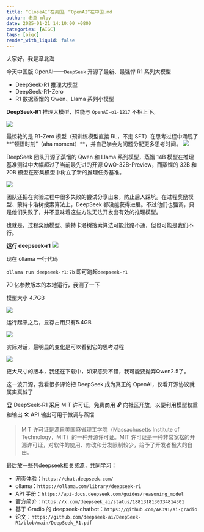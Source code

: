```yaml
---
title: “CloseAI”在美国，“OpenAI”在中国.md
author: 老章 mlpy
date: 2025-01-21 14:10:00 +0800
categories: [AIGC]
tags: [aigc]
render_with_liquid: false
---
```


大家好，我是章北海

今天中国版 OpenAI——`DeepSeek` 开源了最新、最强悍 R1 系列大模型
- DeepSeek-R1 推理大模型
- DeepSeek-R1-Zero
- R1 数据蒸馏的 Qwen、Llama 系列小模型

**DeepSeek-R1** 推理大模型，性能与 `OpenAI-o1-1217` 不相上下。

![](https://r2blog.zhanglearning.com/2025/01/8b53039fa68667303758ecdc0db71bab.png)

最惊艳的是 R1-Zero 模型（预训练模型直接 RL，不走 SFT）在思考过程中涌现了**“顿悟时刻”（aha moment）**，并自己学会为问题分配更多思考时间。
![](https://r2blog.zhanglearning.com/2025/01/1b3ae5497f423720fcd61743a502b5cd.png)

DeepSeek 团队开源了蒸馏的 Qwen 和 Llama 系列模型，蒸馏 14B 模型在推理基准测试中大幅超过了当前最先进的开源 QwQ-32B-Preview，而蒸馏的 32B 和 70B 模型在密集模型中树立了新的推理任务基准。

![](https://r2blog.zhanglearning.com/2025/01/90eab2fc8d125b80d0420f594d45a848.png)

团队还把在实验过程中很多失败的尝试分享出来，防止后人踩坑。在过程奖励模型、蒙特卡洛树搜索算法上，DeepSeek 都没能获得进展。不过他们也强调，只是他们失败了，并不意味着这些方法无法开发出有效的推理模型。

也就是，过程奖励模型、蒙特卡洛树搜索算法可能此路不通，但也可能是我们不行。

**运行 deepseek-r1**
![](https://r2blog.zhanglearning.com/2025/01/b32a80436be9b89f79a1795ea1865da0.png)

现在 ollama 一行代码

`ollama run deepseek-r1:7b` 即可跑起`deepseek-r1`

70 亿参数版本的本地运行，我测了一下

模型大小 4.7GB

![](https://r2blog.zhanglearning.com/2025/01/98579cb1ec9271903e04815493e4c70b.png)

运行起来之后，显存占用只有5.4GB

![](https://r2blog.zhanglearning.com/2025/01/9c04602c1faa2341e4060fd40b4f4b46.png)

实际对话，最明显的变化是可以看到它的思考过程

![](https://r2blog.zhanglearning.com/2025/01/ebce67c14cf77e167cdeecc91b289ed1.png)

更大尺寸的版本，我还在下载中，如果感受不错，我可能要抛弃Qwen2.5了。


这一波开源，我看很多评论把 DeepSeek 成为真正的 OpenAI，仅看开源协议就属实真诚了

🏆 DeepSeek-R1 采用 MIT 许可证，免费商用
🔓 向社区开放，以便利用模型权重和输出
🛠️ API 输出可用于微调与蒸馏


>MIT 许可证是源自美国麻省理工学院（Massachusetts Institute of Technology，MIT）的一种开源许可证。MIT 许可证是一种非常宽松的开源许可证，对软件的使用、修改和分发限制较少，给予了开发者极大的自由。


最后放一些列deepseek相关资源，共同学习：


- 网页体验：`https://chat.deepseek.com/`
- ollama：`https://ollama.com/library/deepseek-r1`
- API 手册：`https://api-docs.deepseek.com/guides/reasoning_model`
- 官方简介：`https://x.com/deepseek_ai/status/1881318130334814301`
- 基于 Gradio 的 deepseek-chatbot：`https://github.com/AK391/ai-gradio`
- 论文：`https://github.com/deepseek-ai/DeepSeek-R1/blob/main/DeepSeek_R1.pdf`
